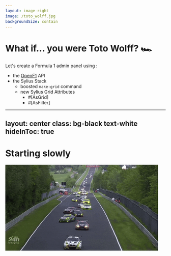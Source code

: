 ```yaml
---
layout: image-right
image: /toto_wolff.jpg
backgroundSize: contain
---
```


# What if... you were Toto Wolff? 🏎️

Let's create a Formula 1 admin panel using :

* the [OpenF1](https://openf1.org/) API
* the Sylius Stack
    * boosted `make:grid` command
    * new Sylius Grid Attributes
        * #[AsGrid]
        * #[AsFilter]

<!--
*Estelle*

Introduce demo app context
-->

---
layout: center
class: bg-black text-white
hideInToc: true
---

# Starting slowly

<img src="/formation_lap.gif">

<!--
*Estelle*
-->
